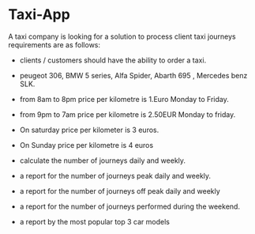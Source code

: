 # Taxi-App
A taxi company is looking for a solution to process client taxi journeys requirements are as follows:

- clients / customers should have the ability to order a taxi.
- peugeot 306, BMW 5 series, Alfa Spider, Abarth 695 , Mercedes benz SLK.
- from 8am to 8pm price per kilometre is 1.Euro Monday to Friday.
- from 9pm to 7am price per kilometre is 2.50EUR Monday to friday.
- On saturday price per kilometer is 3 euros.
- On Sunday price per kilometre is 4 euros
- calculate the number of journeys daily and weekly.

- a report for the number of journeys peak daily and weekly.
- a report for the number of journeys off peak daily and weekly
- a report for the number of journeys performed during the weekend.
- a report by the most popular top 3 car models
